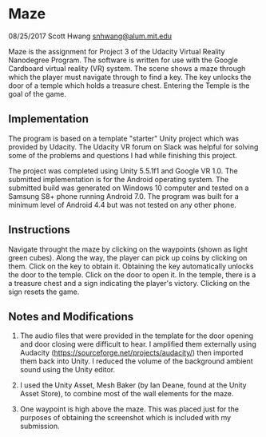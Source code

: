 # Maze
08/25/2017
Scott Hwang
snhwang@alum.mit.edu

Maze is the assignment for Project 3 of the Udacity Virtual Reality Nanodegree Program. The software is written for use with the Google Cardboard virtual reality (VR) system. The scene shows a maze through which the player must navigate through to find a key. The key unlocks the door of a temple which holds a treasure chest. Entering the Temple is the goal of the game.

## Implementation
The program is based on a template "starter" Unity project which was provided by Udacity. The Udacity VR forum on Slack was helpful for solving some of the problems and questions I had while finishing this project.

The project was completed using Unity 5.5.1f1 and Google VR 1.0. The submitted implementation is for the Android operating system. The submitted build was generated on Windows 10 computer and tested on a Samsung S8+ phone running Android 7.0. The program was built for a minimum level of Android 4.4 but was not tested on any other phone.

## Instructions
Navigate throught the maze by clicking on the waypoints (shown as light green cubes). Along the way, the player can pick up coins by clicking on them. Click on the key to obtain it. Obtaining the key automatically unlocks the door to the temple. Click on the door to open it. In the temple, there is a a treasure chest and a sign indicating the player's victory. Clicking on the sign resets the game.

## Notes and Modifications

1) The audio files that were provided in the template for the door opening and door closing were difficult to hear. I amplified them externally using Audacity (https://sourceforge.net/projects/audacity/) then imported them back into Unity. I reduced the volume of the background ambient sound using the Unity editor.

2) I used the Unity Asset, Mesh Baker (by Ian Deane, found at the Unity Asset Store), to combine most of the wall elements for the maze.

3) One waypoint is high above the maze. This was placed just for the purposes of obtaining the screenshot which is included with my submission.
